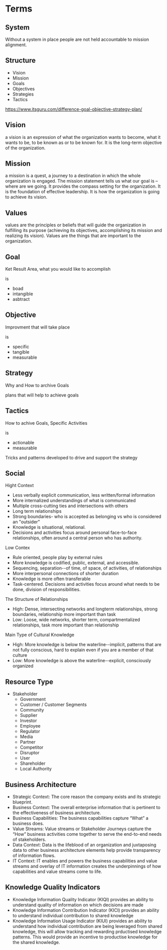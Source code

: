 # Terms

## System

Without a system in place people are not held accountable to mission alignment.

## Structure

* Vision
* Mission
* Goals
* Objectives
* Strategies
* Tactics

https://www.itsguru.com/difference-goal-objective-strategy-plan/

## Vision

a vision is an expression of what the organization wants to become, what it wants to be, to be known as or to be known for. It is the long-term objective of the organization.

## Mission

a mission is a quest, a journey to a destination in which the whole organization is engaged. The mission statement tells us what our goal is – where are we going. It provides the compass setting for the organization. It is the foundation of effective leadership. It is how the organization is going to achieve its vision.

## Values

values are the principles or beliefs that will guide the organization in fulfilling its purpose (achieving its objectives, accomplishing its mission and realizing its vision). Values are the things that are important to the organization.

## Goal

Ket Result Area, what you would like to accomplish

is

* boad
* intangible
* asbtract

## Objective

Improvment that will take place

is

* specific
* tangible
* measurable

## Strategy

Why and How to archive Goals

plans that will help to achieve goals

## Tactics

How to achive Goals, Specific Activities

is 

* actionable
* measurable

Tricks and patterns developed to drive and support the strategy

## Social

Hight Context

* Less verbally explicit communication, less written/formal information
* More internalized understandings of what is communicated
* Multiple cross-cutting ties and intersections with others
* Long term relationships
* Strong boundaries- who is accepted as belonging vs who is considered an "outsider"
* Knowledge is situational, relational.
* Decisions and activities focus around personal face-to-face relationships, often around a central person who has authority.

Low Contex

* Rule oriented, people play by external rules
* More knowledge is codified, public, external, and accessible.
* Sequencing, separation--of time, of space, of activities, of relationships
* More interpersonal connections of shorter duration
* Knowledge is more often transferable
* Task-centered. Decisions and activities focus around what needs to be done, division of responsibilities.

The Structure of Relationships

* High:   Dense, intersecting networks and longterm relationships, strong boundaries, relationship more important than task
* Low:   Loose, wide networks, shorter term, compartmentalized relationships, task more important than relationship

Main Type of Cultural Knowledge

* High:  More knowledge is below the waterline--implicit, patterns that are not fully conscious, hard to explain even if you are a member of that culture
* Low:   More knowledge is above the waterline--explicit, consciously organized

## Resource Type

* Stakeholder
  * Government
  * Customer / Customer Segments
  * Community
  * Supplier
  * Investor
  * Employee
  * Regulator
  * Media
  * Partner
  * Competitor
  * Disruptor
  * User
  * Shareholder
  * Local Authority

## Business Architecture

* Strategic Context: The core reason the company exists and its strategic blueprint.
* Business Context: The overall enterprise information that is pertinent to the effectiveness of business architecture.
* Business Capabilities: The business capabilities capture “What” a business does.
* Value Streams: Value streams or Stakeholder Journeys capture the “How” business activities come together to serve the end-to-end needs of stakeholders.
* Data Context: Data is the lifeblood of an organization and juxtaposing data to other business architecture elements help provide transparency of information flows.
* IT Context: IT enables and powers the business capabilities and value streams and overlay of IT information creates the underpinnings of how capabilities and value streams come to life.

## Knowledge Quality Indicators

* Knowledge Information Quality Indicator (KIQI) provides an ability to understand quality of information on which decisions are made
* Knowledge Information Contribution Indicator (KICI) provides an ability to understand individual contribution to shared knowledge
* Knowledge Information Usage Indicator (KIUI) provides an ability to understand how individual contribution are being leveraged from shared knowledge, this will allow tracking and rewarding prductised knowledge patterns. This would provide an incentive to productise knowledge for the shared knowledge.

